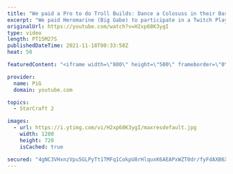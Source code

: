 ```yaml
---
title: "We paid a Pro to do Troll Builds: Dance a Colosuss in their Base! | Twitch Plays Gabe  - StarCraft 2"
excerpt: "We paid Heromarine (Big Gabe) to participate in a Twitch Plays Gabe segment for PiGFest - and he delivered by dropping a Colossus into the opponent's base and DANCING THEM! Has anyone ever realised how cool it looks when collossi dance? Also they can still attack while doing so  Heromarine's stream:"
originalUrl: https://youtube.com/watch?v=H2xp68K3ygI
type: video
length: PT15M27S
publishedDateTime: 2021-11-18T00:33:58Z
heat: 50

featuredContent: "<iframe width=\"800\" height=\"500\" frameborder=\"0\" src=\"https://www.youtube.com/embed/H2xp68K3ygI\" allow=\"accelerometer; autoplay; encrypted-media; gyroscope; picture-in-picture\" allowfullscreen></iframe>"

provider:
  name: PiG
  domain: youtube.com

topics:
  - StarCraft 2

images:
  - url: https://i.ytimg.com/vi/H2xp68K3ygI/maxresdefault.jpg
    width: 1280
    height: 720
    isCached: true

secured: "4gNC3VHxnzVpu5GLPyTt1TMFq1CokpU8rHlquxK6AEAPxWZT0dr/fyFdAXB6XZj2LeiKPegz4+n1qzQEcWn62p0zNh8fVSEUBRsZGEJhQt3nly1AmHAIKaIpkUNCE8cRsQWo7RckvoUG7115aUdeRIDbH+RPIXtfj/lUcVdnFYf32nuUJEDKfmDX18Joyj1cIoaIJM2QsrA+lz0//mbz8MGMX0FcJOzdWKHmPY1jkysYqUfw7Kbe4V9zIjSV6AbX9OEaKYTjx3TQXCUFtthQYttXdKpv5aysE5OnrN52RkrAs5LVAoUxr4zjcvqL8y2zqgr/d/mJuOdzt1KEeRY/m1TaiWzbr6qQL4y2MRPZRhatJKLCAQKmqpNMZAfJ45CbDStfE8uFeDx3np/uce3MwieHY7T0MY2A9KavygaPcjI=;BAup8PRSluh+lBfOd1JZUA=="
---
```


